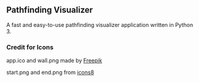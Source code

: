 ## Pathfinding Visualizer

A fast and easy-to-use pathfinding visualizer application written in Python 3.


### Credit for Icons

app.ico and wall.png made by [Freepik](https://www.flaticon.com/free-icon/path_2064135?term=path&page=1&position=34)

start.png and end.png from [icons8](https://www.icons8.com)
